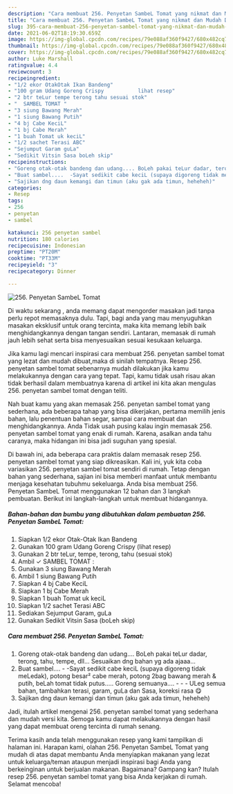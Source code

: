 ```yaml
---
description: "Cara membuat 256. Penyetan SambeL Tomat yang nikmat dan Mudah Dibuat"
title: "Cara membuat 256. Penyetan SambeL Tomat yang nikmat dan Mudah Dibuat"
slug: 395-cara-membuat-256-penyetan-sambel-tomat-yang-nikmat-dan-mudah-dibuat
date: 2021-06-02T18:19:30.659Z
image: https://img-global.cpcdn.com/recipes/79e088af360f9427/680x482cq70/256-penyetan-sambel-tomat-foto-resep-utama.jpg
thumbnail: https://img-global.cpcdn.com/recipes/79e088af360f9427/680x482cq70/256-penyetan-sambel-tomat-foto-resep-utama.jpg
cover: https://img-global.cpcdn.com/recipes/79e088af360f9427/680x482cq70/256-penyetan-sambel-tomat-foto-resep-utama.jpg
author: Luke Marshall
ratingvalue: 4.4
reviewcount: 3
recipeingredient:
- "1/2 ekor OtakOtak Ikan Bandeng"
- "100 gram Udang Goreng Crispy           lihat resep"
- "2 btr teLur tempe terong tahu sesuai stok"
- "  SAMBEL TOMAT "
- "3 siung Bawang Merah"
- "1 siung Bawang Putih"
- "4 bj Cabe KeciL"
- "1 bj Cabe Merah"
- "1 buah Tomat uk keciL"
- "1/2 sachet Terasi ABC"
- "Sejumput Garam guLa"
- "Sedikit Vitsin Sasa boLeh skip"
recipeinstructions:
- "Goreng otak-otak bandeng dan udang.... BoLeh pakai teLur dadar, terong, tahu, tempe, dll... Sesuaikan dng bahan yg ada ajaaa..."
- "Buat sambel....  -Sayat sedikit cabe keciL (supaya digoreng tidak meLedak), potong besar² cabe merah, potong 2bag bawang merah &amp; putih, beLah tomat tidak putus..... Goreng semuanya....   - ULeg semua bahan, tambahkan terasi, garam, guLa dan Sasa, koreksi rasa 😋"
- "Sajikan dng daun kemangi dan timun (aku gak ada timun, heheheh)"
categories:
- Resep
tags:
- 256
- penyetan
- sambel

katakunci: 256 penyetan sambel 
nutrition: 180 calories
recipecuisine: Indonesian
preptime: "PT20M"
cooktime: "PT33M"
recipeyield: "3"
recipecategory: Dinner

---
```



![256. Penyetan SambeL Tomat](https://img-global.cpcdn.com/recipes/79e088af360f9427/680x482cq70/256-penyetan-sambel-tomat-foto-resep-utama.jpg)

Di waktu  sekarang , anda memang dapat mengorder masakan jadi tanpa perlu repot memasaknya dulu. Tapi, bagi anda yang mau menyuguhkan masakan eksklusif untuk orang tercinta, maka kita memang lebih baik menghidangkannya dengan tangan sendiri. Lantaran, memasak di rumah jauh lebih sehat serta bisa menyesuaikan sesuai kesukaan keluarga.

Jika kamu lagi mencari inspirasi cara membuat 256. penyetan sambel tomat yang lezat dan mudah dibuat,maka di sinilah tempatnya. Resep 256. penyetan sambel tomat  sebenarnya mudah dilakukan jika kamu melakukannya dengan cara yang tepat. Tapi, kamu tidak usah risau akan tidak berhasil dalam membuatnya 
karena di artikel ini kita akan mengulas 256. penyetan sambel tomat dengan teliti.  



Nah buat kamu yang akan memasak 256. penyetan sambel tomat yang sederhana, ada beberapa tahap yang bisa dikerjakan, pertama memilih jenis bahan, lalu penentuan bahan segar, sampai cara membuat dan menghidangkannya. Anda Tidak usah pusing kalau ingin memasak 256. penyetan sambel tomat yang enak di rumah. Karena, asalkan anda  tahu caranya, maka hidangan ini bisa jadi suguhan yang spesial.

Di bawah ini, ada beberapa cara praktis  dalam memasak resep 256. penyetan sambel tomat yang siap dikreasikan. Kali ini, yuk kita coba variasikan 256. penyetan sambel tomat sendiri di rumah. Tetap dengan bahan yang sederhana, sajian ini bisa memberi manfaat untuk membantu menjaga kesehatan tubuhmu sekeluarga. Anda bisa membuat 256. Penyetan SambeL Tomat menggunakan 12 bahan dan 3 langkah pembuatan. Berikut ini langkah-langkah untuk membuat hidangannya.

<!--inarticleads1-->

##### Bahan-bahan dan bumbu yang dibutuhkan dalam pembuatan 256. Penyetan SambeL Tomat:

1. Siapkan 1/2 ekor Otak-Otak Ikan Bandeng
1. Gunakan 100 gram Udang Goreng Crispy           (lihat resep)
1. Gunakan 2 btr teLur, tempe, terong, tahu (sesuai stok)
1. Ambil  ✓ SAMBEL TOMAT :
1. Gunakan 3 siung Bawang Merah
1. Ambil 1 siung Bawang Putih
1. Siapkan 4 bj Cabe KeciL
1. Siapkan 1 bj Cabe Merah
1. Siapkan 1 buah Tomat uk keciL
1. Siapkan 1/2 sachet Terasi ABC
1. Sediakan Sejumput Garam, guLa
1. Gunakan Sedikit Vitsin Sasa (boLeh skip)




<!--inarticleads2-->

##### Cara membuat 256. Penyetan SambeL Tomat:

1. Goreng otak-otak bandeng dan udang.... BoLeh pakai teLur dadar, terong, tahu, tempe, dll... Sesuaikan dng bahan yg ada ajaaa...
1. Buat sambel....  - -Sayat sedikit cabe keciL (supaya digoreng tidak meLedak), potong besar² cabe merah, potong 2bag bawang merah &amp; putih, beLah tomat tidak putus..... Goreng semuanya....  -  - - ULeg semua bahan, tambahkan terasi, garam, guLa dan Sasa, koreksi rasa 😋
1. Sajikan dng daun kemangi dan timun (aku gak ada timun, heheheh)




Jadi, itulah artikel mengenai  256. penyetan sambel tomat  yang sederhana dan mudah versi kita. Semoga kamu dapat melakukannya dengan hasil yang dapat membuat oreng tercinta di rumah senang. 

Terima kasih anda telah menggunakan resep yang kami tampilkan di halaman ini. Harapan kami, olahan  256. Penyetan SambeL Tomat yang mudah di atas dapat membantu Anda menyiapkan makanan yang lezat untuk keluarga/teman ataupun menjadi inspirasi bagi Anda yang berkeinginan untuk berjualan makanan. Bagaimana? Gampang kan? Itulah resep 256. penyetan sambel tomat yang bisa Anda kerjakan di rumah. Selamat mencoba!

